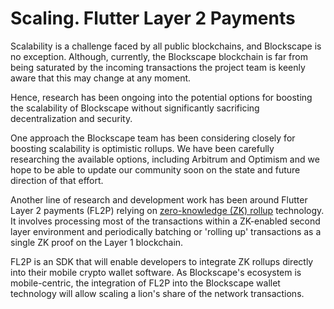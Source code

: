 # Scaling. Flutter Layer 2 Payments

Scalability is a challenge faced by all public blockchains, and Blockscape is no exception. Although, currently, the Blockscape blockchain is far from being saturated by the incoming transactions the project team is keenly aware that this may change at any moment.&#x20;

Hence, research has been ongoing into the potential options for boosting the scalability of Blockscape without significantly sacrificing decentralization and security.&#x20;

One approach the Blockscape team has been considering closely for boosting scalability is optimistic rollups. We have been carefully researching the available options, including Arbitrum and Optimism and we hope to be able to update our community soon on the state and future direction of that effort.&#x20;

Another line of research and development work has been around Flutter Layer 2 payments (FL2P) relying on [zero-knowledge (ZK) rollup](https://docs.ethhub.io/ethereum-roadmap/layer-2-scaling/zk-rollups/) technology. It involves processing most of the transactions within a ZK-enabled second layer environment and periodically batching or 'rolling up' transactions as a single ZK proof on the Layer 1 blockchain.

FL2P is an SDK that will enable developers to integrate ZK rollups directly into their mobile crypto wallet software. As Blockscape's ecosystem is mobile-centric, the integration of FL2P into the Blockscape wallet technology will allow scaling a lion's share of the network transactions. &#x20;
